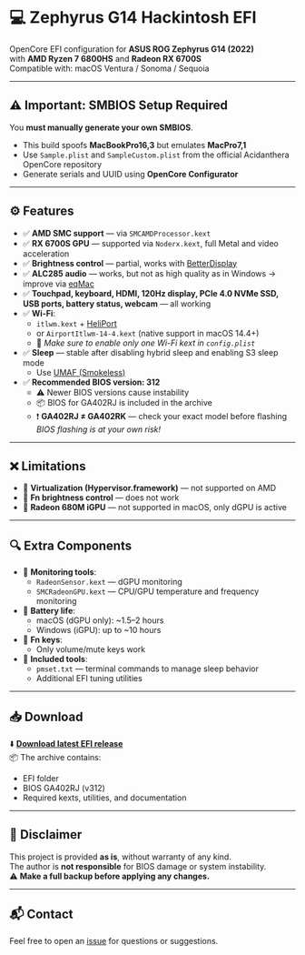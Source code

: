 # 💻 Zephyrus G14 Hackintosh EFI

OpenCore EFI configuration for **ASUS ROG Zephyrus G14 (2022)**  
with **AMD Ryzen 7 6800HS** and **Radeon RX 6700S**  
Compatible with: macOS Ventura / Sonoma / Sequoia

---

## ⚠️ Important: SMBIOS Setup Required

You **must manually generate your own SMBIOS**.

- This build spoofs **MacBookPro16,3** but emulates **MacPro7,1**
- Use `Sample.plist` and `SampleCustom.plist` from the official Acidanthera OpenCore repository
- Generate serials and UUID using **OpenCore Configurator**

---

## ⚙️ Features

- ✅ **AMD SMC support** — via `SMCAMDProcessor.kext`
- ✅ **RX 6700S GPU** — supported via `Noderx.kext`, full Metal and video acceleration
- ✅ **Brightness control** — partial, works with [BetterDisplay](https://github.com/waydabber/BetterDisplay)
- ✅ **ALC285 audio** — works, but not as high quality as in Windows → improve via [eqMac](https://eqmac.app/)
- ✅ **Touchpad, keyboard, HDMI, 120Hz display, PCIe 4.0 NVMe SSD, USB ports, battery status, webcam** — all working
- ✅ **Wi-Fi**:
  - `itlwm.kext` + [HeliPort](https://github.com/OpenIntelWireless/HeliPort)
  - or `AirportItlwm-14-4.kext` (native support in macOS 14.4+)
  - 🔧 *Make sure to enable only one Wi-Fi kext in `config.plist`*
- ✅ **Sleep** — stable after disabling hybrid sleep and enabling S3 sleep mode
  - Use [UMAF (Smokeless)](https://github.com/DavidS95/Smokeless_UMAF)
- ✅ **Recommended BIOS version: 312**
  - ⚠️ Newer BIOS versions cause instability
  - 📦 BIOS for GA402RJ is included in the archive
  - ❗️ **GA402RJ ≠ GA402RK** — check your exact model before flashing  
    *BIOS flashing is at your own risk!*

---

## ❌ Limitations

- 🚫 **Virtualization (Hypervisor.framework)** — not supported on AMD
- 🚫 **Fn brightness control** — does not work
- 🚫 **Radeon 680M iGPU** — not supported in macOS, only dGPU is active

---

## 🔍 Extra Components

- 🧪 **Monitoring tools**:
  - `RadeonSensor.kext` — dGPU monitoring
  - `SMCRadeonGPU.kext` — CPU/GPU temperature and frequency monitoring
- 🔋 **Battery life**:
  - macOS (dGPU only): ~1.5–2 hours
  - Windows (iGPU): up to ~10 hours
- 🎹 **Fn keys**:
  - Only volume/mute keys work
- 🧰 **Included tools**:
  - `pmset.txt` — terminal commands to manage sleep behavior
  - Additional EFI tuning utilities

---

## 📥 Download

⬇️ [**Download latest EFI release**](https://github.com/ttpro7/ZephyrusG14-2022-Hackintosh/releases/latest)  
📦 The archive contains:
- EFI folder
- BIOS GA402RJ (v312)
- Required kexts, utilities, and documentation

---

## 🧠 Disclaimer

This project is provided **as is**, without warranty of any kind.  
The author is **not responsible** for BIOS damage or system instability.  
⚠️ **Make a full backup before applying any changes.**

---

## 📬 Contact

Feel free to open an [issue](https://github.com/ttpro7/ZephyrusG14-2022-Hackintosh/issues) for questions or suggestions.
